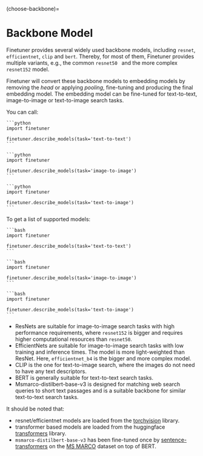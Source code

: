 (choose-backbone)=
# Backbone Model

Finetuner provides several widely used backbone models,
including `resnet`, `efficientnet`, `clip` and `bert`.
Thereby, for most of them, Finetuner provides multiple variants, e.g., the common `resnet50 ` and the more complex `resnet152` model.

Finetuner will convert these backbone models to embedding models by removing
the *head* or applying *pooling*,
fine-tuning and producing the final embedding model.
The embedding model can be fine-tuned for text-to-text, image-to-image or text-to-image
search tasks.

You can call:
````{tab} text-to-text
```python
import finetuner

finetuner.describe_models(task='text-to-text')
```
````
````{tab} image-to-image
```python
import finetuner

finetuner.describe_models(task='image-to-image')
```
````
````{tab} text-to-image
```python
import finetuner

finetuner.describe_models(task='text-to-image')
```
````

To get a list of supported models:

````{tab} text-to-text
```bash
import finetuner

finetuner.describe_models(task='text-to-text')
```
````
````{tab} image-to-image
```bash
import finetuner

finetuner.describe_models(task='image-to-image')
```
````
````{tab} text-to-image
```bash
import finetuner

finetuner.describe_models(task='text-to-image')
```
````

+ ResNets are suitable for image-to-image search tasks with high performance requirements, where `resnet152` is bigger and requires higher computational resources than `resnet50`.
+ EfficientNets are suitable for image-to-image search tasks with low training and inference times. The model is more light-weighted than ResNet. Here, `efficientnet_b4` is the bigger and more complex model.
+ CLIP is the one for text-to-image search, where the images do not need to have any text descriptors.
+ BERT is generally suitable for text-to-text search tasks.
+ Msmarco-distilbert-base-v3 is designed for matching web search queries to short text passages and is a suitable backbone for similar text-to-text search tasks.

It should be noted that:

+ resnet/efficientnet models are loaded from the [torchvision](https://pytorch.org/vision/stable/index.html) library.
+ transformer based models are loaded from the huggingface [transformers](https://github.com/huggingface/transformers) library.
+ `msmarco-distilbert-base-v3` has been fine-tuned once by [sentence-transformers](https://www.sbert.net/) on the [MS MARCO](https://microsoft.github.io/msmarco/) dataset on top of BERT.